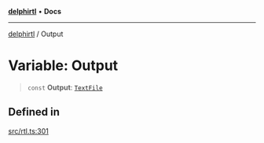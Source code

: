 [**delphirtl**](../README.md) • **Docs**

***

[delphirtl](../globals.md) / Output

# Variable: Output

> `const` **Output**: [`TextFile`](../classes/TextFile.md)

## Defined in

[src/rtl.ts:301](https://github.com/chuacw/delphirtl/blob/1d6969b8a199060a984c4375d6be1f0ffa838be2/src/rtl.ts#L301)
